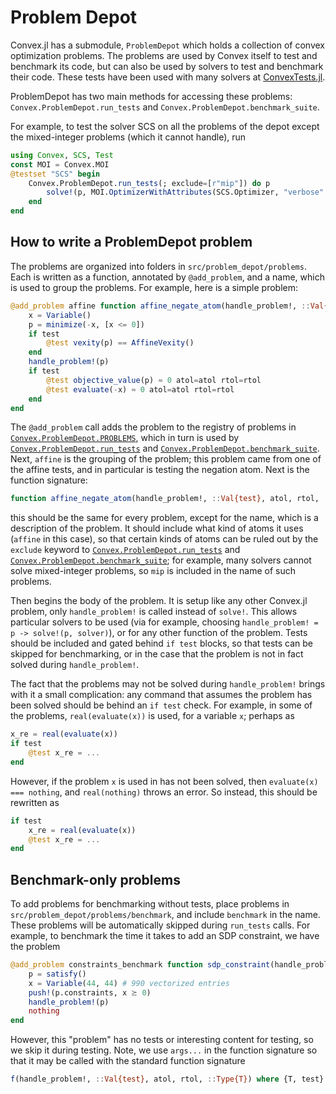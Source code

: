 # Problem Depot

Convex.jl has a submodule, `ProblemDepot` which holds a collection of convex optimization problems. The problems are used by Convex itself to test and benchmark its code, but can also be used by solvers to test and benchmark their code. These tests have been used with many solvers at [ConvexTests.jl](https://github.com/ericphanson/ConvexTests.jl).

ProblemDepot has two main methods for accessing these problems: `Convex.ProblemDepot.run_tests` and `Convex.ProblemDepot.benchmark_suite`.

For example, to test the solver SCS on all the problems of the depot except the mixed-integer problems (which it cannot handle), run

```julia
using Convex, SCS, Test
const MOI = Convex.MOI
@testset "SCS" begin
    Convex.ProblemDepot.run_tests(; exclude=[r"mip"]) do p
        solve!(p, MOI.OptimizerWithAttributes(SCS.Optimizer, "verbose" => 0, "eps_abs" => 1e-6))
    end
end
```

## How to write a ProblemDepot problem

The problems are organized into folders in `src/problem_depot/problems`. Each is written as a function, annotated by `@add_problem`, and a name, which is used to group the problems. For example, here is a simple problem:

```julia
@add_problem affine function affine_negate_atom(handle_problem!, ::Val{test}, atol, rtol, ::Type{T}) where {T, test}
    x = Variable()
    p = minimize(-x, [x <= 0])
    if test
        @test vexity(p) == AffineVexity()
    end
    handle_problem!(p)
    if test
        @test objective_value(p) ≈ 0 atol=atol rtol=rtol
        @test evaluate(-x) ≈ 0 atol=atol rtol=rtol
    end
end
```

The `@add_problem` call adds the problem to the registry of problems in [`Convex.ProblemDepot.PROBLEMS`](@ref), which in turn is used by [`Convex.ProblemDepot.run_tests`](@ref) and [`Convex.ProblemDepot.benchmark_suite`](@ref). Next, `affine` is the grouping of the problem; this problem came from one of the affine tests, and in particular is testing the negation atom. Next is the function signature:

```julia
function affine_negate_atom(handle_problem!, ::Val{test}, atol, rtol, ::Type{T}) where {T, test}
```

this should be the same for every problem, except for the name, which is a description of the problem. It should include what kind of atoms it uses (`affine` in this case), so that certain kinds of atoms can be ruled out by the `exclude` keyword to [`Convex.ProblemDepot.run_tests`](@ref) and [`Convex.ProblemDepot.benchmark_suite`](@ref); for example, many solvers cannot solve mixed-integer problems, so `mip` is included in the name of such problems.

Then begins the body of the problem. It is setup like any other Convex.jl problem, only `handle_problem!` is called instead of `solve!`. This allows particular solvers to be used (via for example, choosing `handle_problem! = p -> solve!(p, solver)`), or for any other function of the problem. Tests should be included and gated behind `if test` blocks, so that tests can be skipped for benchmarking, or in the case that the problem is not in fact solved during `handle_problem!`.

The fact that the problems may not be solved during `handle_problem!` brings with it a small complication: any command that assumes the problem has been solved should be behind an `if test` check. For example, in some of the problems, `real(evaluate(x))` is used, for a variable `x`; perhaps as

```julia
x_re = real(evaluate(x))
if test
    @test x_re = ...
end
```

However, if the problem `x` is used in has not been solved, then `evaluate(x) === nothing`, and `real(nothing)` throws an error. So instead, this should be rewritten as

```julia
if test
    x_re = real(evaluate(x))
    @test x_re = ...
end
```

## Benchmark-only problems

To add problems for benchmarking without tests, place problems in `src/problem_depot/problems/benchmark`, and include `benchmark` in the name. These problems will be automatically skipped during `run_tests` calls. For example, to benchmark the time it takes to add an SDP constraint, we have the problem

```julia
@add_problem constraints_benchmark function sdp_constraint(handle_problem!, args...)
    p = satisfy()
    x = Variable(44, 44) # 990 vectorized entries
    push!(p.constraints, x ⪰ 0)
    handle_problem!(p)
    nothing
end
```

However, this "problem" has no tests or interesting content for testing, so we skip it during testing.
Note, we use `args...` in the function signature so that it may be called with the standard function signature

```julia
f(handle_problem!, ::Val{test}, atol, rtol, ::Type{T}) where {T, test}
```
